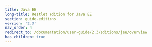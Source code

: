 ```yaml
---
title: Java EE
long-title: Restlet edition for Java EE
section: guide-editions
version: '2.3'
nav_order: 4
redirect_to: /documentation/user-guide/2.3/editions/jee/overview
has_children: true
---
```

